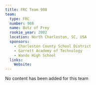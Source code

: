 ```yaml
---
title: FRC Team 908
team:
  type: FRC
  number: 908
  name: Botz of Prey
  rookie_year: 2002
  location: North Charleston, SC, USA
  sponsors:
    - Charleston County School District
    - Garrett Academy of Technology
    - Wando High School
  links:
    Website: 
---
```

No content has been added for this team